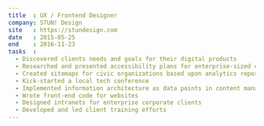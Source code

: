 ```yaml
---
title  : UX / Frontend Designer
company: STUN! Design
site   : https://stundesign.com
date   : 2015-05-25
end    : 2016-11-23
tasks  :
  - Discovered clients needs and goals for their digital products
  - Researched and presented accessibility plans for enterprise-sized civic clients
  - Created sitemaps for civic organizations based upon analytics reports
  - Kick-started a local tech conference
  - Implemented information architecture as data points in content management system (CMS) websites
  - Wrote front-end code for websites
  - Designed intranets for enterprise corporate clients
  - Developed and led client training efforts
---
```


